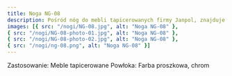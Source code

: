 ```yaml
---
title: Noga NG-08
description: Pośród nóg do mebli tapicerowanych firmy Janpol, znajduje się noga NG-08. Dokładne wymiary produktu mogą Państwo zobaczyć na rysunku technicznym zamieszczonym poniżej. Model wykonany ze stali chromowanej.
images: [{ src: "/nogi/NG-08.jpg", alt: "Noga NG-08" },
{ src: "/nogi/NG-08-photo-01.jpg", alt: "Noga NG-08" },
{ src: "/nogi/NG-08-photo-02.jpg", alt: "Noga NG-08" },
{ src: "/nogi/ng-08.png", alt: "Noga NG-08" }]
---
```


Zastosowanie: Meble tapicerowane
Powłoka: Farba proszkowa, chrom
